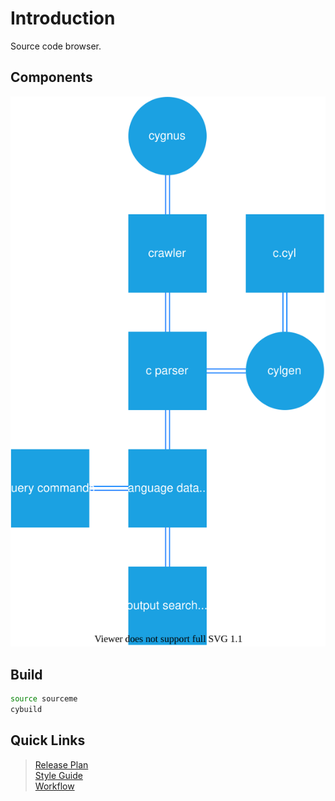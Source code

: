 # Introduction

Source code browser.

## Components
![components.svg](https://raw.githubusercontent.com/aloknigam247/cygnus/dev/.internal/images/components.svg)

## Build
```bash
source sourceme  
cybuild
```

## Quick Links
> [Release Plan](https://github.com/aloknigam247/cygnus/wiki/Release-Plan-1.0)  
> [Style Guide](https://github.com/aloknigam247/cygnus/wiki/Style-Guide)  
> [Workflow](https://github.com/aloknigam247/cygnus/wiki/Workflow)  
